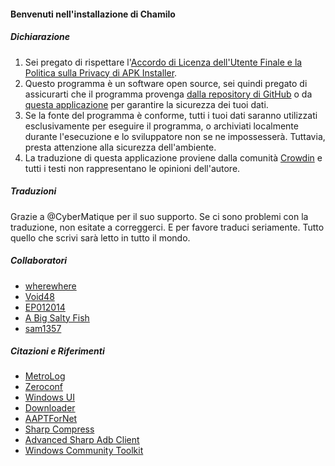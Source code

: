 #### Benvenuti nell'installazione di Chamilo

##### Dichiarazione
1. Sei pregato di rispettare l'[Accordo di Licenza dell'Utente Finale e la Politica sulla Privacy di APK Installer](https://github.com/Paving-Base/APK-Installer/blob/main/Privacy.md).
2. Questo programma è un software open source, sei quindi pregato di assicurarti che il programma provenga [dalla repository di GitHub](https://github.com/Paving-Base/APK-Installer) o da [questa applicazione](https://www.microsoft.com/store/apps/9P2JFQ43FPPG) per garantire la sicurezza dei tuoi dati.
3. Se la fonte del programma è conforme, tutti i tuoi dati saranno utilizzati esclusivamente per eseguire il programma, o archiviati localmente durante l'esecuzione e lo sviluppatore non se ne impossesserà. Tuttavia, presta attenzione alla sicurezza dell'ambiente.
4. La traduzione di questa applicazione proviene dalla comunità [Crowdin](https://crowdin.com/project/APKInstaller "Crowdin") e tutti i testi non rappresentano le opinioni dell'autore.

##### Traduzioni
Grazie a @CyberMatique per il suo supporto. Se ci sono problemi con la traduzione, non esitate a correggerci. E per favore traduci seriamente. Tutto quello che scrivi sarà letto in tutto il mondo.

##### Collaboratori
- [wherewhere](https://github.com/wherewhere)
- [Void48](https://github.com/Void48)
- [EP012014](https://github.com/EP012014)
- [A Big Salty Fish](https://github.com/bigsaltyfishes)
- [sam1357](https://github.com/sam1357)

##### Citazioni e Riferimenti
- [MetroLog](https://github.com/roubachof/MetroLog "MetroLog")
- [Zeroconf](https://github.com/novotnyllc/Zeroconf "Zeroconf")
- [Windows UI](https://github.com/microsoft/microsoft-ui-xaml "Windows UI")
- [Downloader](https://github.com/bezzad/Downloader "Downloader")
- [AAPTForNet](https://github.com/canheo136/QuickLook.Plugin.ApkViewer "AAPTForNet")
- [Sharp Compress](https://github.com/adamhathcock/sharpcompress "Sharp Compress")
- [Advanced Sharp Adb Client](https://github.com/yungd1plomat/AdvancedSharpAdbClient "Advanced Sharp Adb Client")
- [Windows Community Toolkit](https://github.com/CommunityToolkit/WindowsCommunityToolkit "Windows Community Toolkit")
